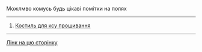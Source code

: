 Можлмво комусь будь цікаві помітки на полях

---

1. [Костиль для ксу прошивання](chinese_BluePill_fix_flash/README.md)


---
[Лінк на цю сторінку](https://github.com/Bogd-an/stm32_practical/blob/main/tutorials/README.md)